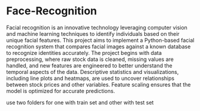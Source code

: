 # Face-Recognition

Facial recognition is an innovative technology leveraging computer vision and machine learning techniques to identify individuals based on their unique facial features. This project aims to implement a Python-based facial recognition system that compares facial images against a known database to recognize identities accurately. The project begins with data preprocessing, where raw stock data is cleaned, missing values are handled, and new features are engineered to better understand the temporal aspects of the data. Descriptive statistics and visualizations, including line plots and heatmaps, are used to uncover relationships between stock prices and other variables. Feature scaling ensures that the model is optimized for accurate predictions.

use two folders for one with train set and other with test set
